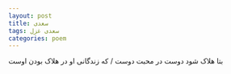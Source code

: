 ```yaml
---
layout: post
title: سعدی
tags: سعدی غزل
categories: poem
---
```


بتا هلاک شود دوست در محبت دوست / که زندگانی او در هلاک بودن اوست
